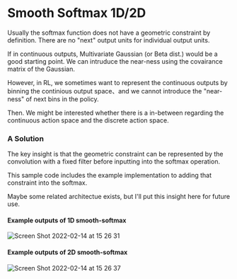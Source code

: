 # Smooth Softmax 1D/2D

Usually the softmax function does not have a geometric constraint by definition. There are no "next" output units for individual output units.

If in continuous outputs, Multivariate Gaussian (or Beta dist.) would be a good starting point. We can intruduce the near-ness using the covairance matrix of the Gaussian.

However, in RL, we sometimes want to represent the continuous outputs by binning the continious output space、and we cannot introduce the "near-ness" of next bins in the policy. 

Then. We might be interested whether there is a in-between regarding the continuous action space and the discrete action space.

### A Solution

The key insight is that the geometric constraint can be represented by the convolution with a fixed filter before inputting into the softmax operation.

This sample code includes the example implementation to adding that constraint into the softmax.

Maybe some related architectue exists, but I'll put this insight here for future use.

#### Example outputs of 1D smooth-softmax
![Screen Shot 2022-02-14 at 15 26 31](https://user-images.githubusercontent.com/1684732/153815654-995628ac-0adf-4348-8965-78f040d9d10b.png)

#### Example outputs of 2D smooth-softmax
![Screen Shot 2022-02-14 at 15 26 37](https://user-images.githubusercontent.com/1684732/153815660-2d9431e0-8718-4bdf-a81b-d6034435bdcc.png)
